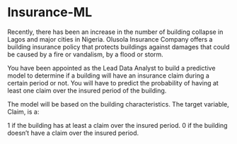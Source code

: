 # Insurance-ML
Recently, there has been an increase in the number of building collapse in Lagos and major cities in Nigeria. Olusola Insurance Company offers a building insurance policy that protects buildings against damages that could be caused by a fire or vandalism, by a flood or storm.

You have been appointed as the Lead Data Analyst to build a predictive model to determine if a building will have an insurance claim during a certain period or not. You will have to predict the probability of having at least one claim over the insured period of the building.

The model will be based on the building characteristics. The target variable, Claim, is a:

1 if the building has at least a claim over the insured period.
0 if the building doesn’t have a claim over the insured period.

